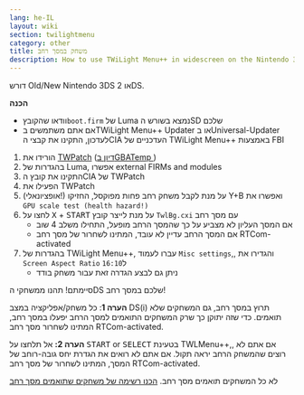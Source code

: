 ```yaml
---
lang: he-IL
layout: wiki
section: twilightmenu
category: other
title: משחק במסך רחב
description: How to use TWiLight Menu++ in widescreen on the Nintendo 3DS
---
```


דורש Old/New Nintendo 3DS או 2DS.

**הכנה**
- וודאו שהקובץ`boot.firm` של Luma נמצא בשורש הSD שלכם
- אם אתם משתמשים בTWiLight Menu++ Updater או בUniversal-Updater לעדכון, התקינו את קבצי הCIA העדכניים של TWiLight Menu++ באמצעות FBI

1. הורידו את [TWPatch](https://sono.9net.org/hebrew/TWPatch/data/TWPatch.cia) ([דיון בGBATemp ](https://gbatemp.net/threads/twpatcher-ds-i-mode-screen-filters-and-patches.542694/))
1. בהגדרות של Luma, אפשרו external FIRMs and modules
1. התקינו את קובץ הCIA של TWPatch
1. הפעילו את TWPatch
1. (אופציונאלי!) על מנת לקבל משחק רחב פחות מפוקסל, החזיקו Y+B ואפשרו את `GPU scale test (health hazard!)`
1. לחצו על <kbd class="face">X</kbd> + <kbd>START</kbd> על מנת לייצר קובץ `TwlBg.cxi` עם מסך רחב
   - אם המסך העליון לא מצביע על כך שהמסך הרחב מופעל, התחילו משלב 4 שוב
   - אם המסך הרחב עדיין לא עובד, המתינו לשחרור של מסך רחב RTCom-activated
1. בהגדרות של TWiLight Menu++, עברו לעמוד `Misc settings`,, והגדירו את `Screen Aspect Ratio` ל`16:10`
   - ניתן גם לבצע הגדרה זאת עבור משחק בודד

סיימתם! תהנו ממשחקי הDS שלכם במסך רחב!

**הערה 1**: כל משחק/אפליקציה במצב DS(i) תרוץ במסך רחב, גם המשחקים שלא תואמים. כדי שזה יתוקן כך שרק המשחקים התואמים למסך הרחב יפעלו במסך רחב, המתינו לשחרור מסך רחב RTCom-activated.

**הערה 2:** אל תלחצו על <kbd>START</kbd> or <kbd>SELECT</kbd> בטעינת TWLMenu++,, אם אתם לא רוצים שהמשחק הרחב יראה תקול. אם אתם לא רואים את הגדרת יחס גובה-רוחב של המסך, המתינו לשחרור של מסך רחב RTCom-activated.

לא כל המשחקים תואמים מסך רחב. [הכנו רשימה של משחקים שתואמים מסך רחב](https://github.com/DS-Homebrew/TWiLightMenu/blob/master/7zfile/3DS%20-%20CFW%20users/Games%20supported%20with%20widescreen.txt)
